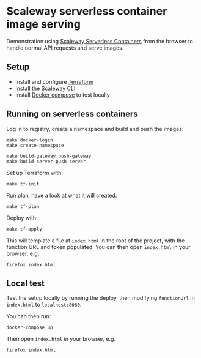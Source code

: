 # Scaleway serverless container image serving

Demonstration using [Scaleway Serverless Containers](https://www.scaleway.com/en/serverless-containers/) from the browser to handle normal API requests and serve images.

## Setup

- Install and configure [Terraform](https://developer.hashicorp.com/terraform/tutorials/certification-associate-tutorials/install-cli)
- Install the [Scaleway CLI](https://github.com/scaleway/scaleway-cli#installation)
- Install [Docker compose](https://docs.docker.com/compose/) to test locally

## Running on serverless containers

Log in to registry, create a namespace and build and push the images:

```
make docker-login
make create-namespace

make build-gateway push-gateway
make build-server push-server
```

Set up Terraform with:

```
make tf-init
```

Run plan, have a look at what it will created:

```
make tf-plan
```

Deploy with:

```
make tf-apply
```

This will template a file at `index.html` in the root of the project, with the function URL and token populated. You can then open `index.html` in your browser, e.g.

```
firefox index.html
```

## Local test

Test the setup locally by running the deploy, then modifying `functionUrl` in `index.html` to `localhost:8080`.

You can then run:

```
docker-compose up
```

Then open `index.html` in your browser, e.g.

```
firefox index.html
```

